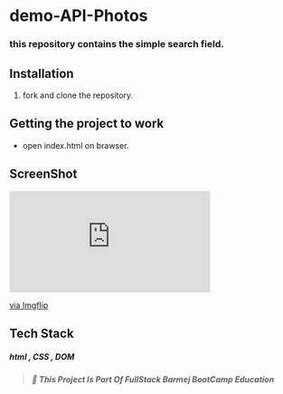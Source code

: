 # demo-API-Photos

### this repository contains the simple search field.

## Installation

1. fork and clone the repository.

## Getting the project to work

-  open index.html on brawser.

## ScreenShot

<div style="width:355px;max-width:100%;"><div style="height:0;padding-bottom:50.42%;position:relative;"><iframe width="355" height="179" style="position:absolute;top:0;left:0;width:100%;height:100%;" frameBorder="0" src="https://imgflip.com/embed/4jrwzp"></iframe></div><p><a href="https://imgflip.com/gif/4jrwzp">via Imgflip</a></p></div>

## Tech Stack

##### html , CSS , DOM

> ##### :red_circle: This Project Is Part Of FullStack Barmej BootCamp Education
